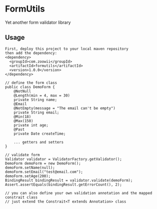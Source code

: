 FormUtils
====
Yet another form validator library


## Usage

    First, deploy this project to your local maven repository
    then add the dependency:
    <dependency>
      <groupId>com.zoowii</groupId>
      <artifactId>formutils</artifactId>
      <version>1.0.0</version>
    </dependency>

    // define the form class
    public class DemoForm {
        @NotNull
        @Length(min = 4, max = 30)
        private String name;
        @Email
        @NotEmpty(message = "The email can't be empty")
        private String email;
        @Min(18)
        @Max(150)
        private int age;
        @Past
        private Date createTime;

        ... getters and setters
    }

    // validate form
    Validator validator = ValidatorFactory.getValidator();
    DemoForm demoForm = new DemoForm();
    demoForm.setName(null);
    demoForm.setEmail("test@email.com");
    demoForm.setAge(200);
    BindingResult bindingResult = validator.validate(demoForm);
    Assert.assertEquals(bindingResult.getErrorCount(), 2);

    // you can also define your own validation annotation and the mapped constrait class
    // just extend the Constrait<T extends Annotation> class